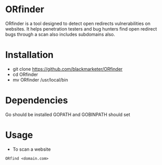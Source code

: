 # ORfinder
ORfinder is a tool designed to detect open redirects vulnerabilities on websites. It helps penetration testers and bug hunters find open redirect bugs through a scan also includes subdomains also.

# Installation

* git clone https://github.com/blackmarketer/ORfinder
* cd ORfinder
* mv ORfinder /usr/local/bin

# Dependencies

Go should be installed 
GOPATH and GOBINPATH should set

# Usage

* To scan a website 
```
ORfind <domain.com>
```
